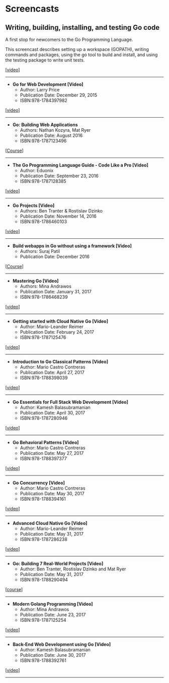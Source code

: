 # Screencasts

## Writing, building, installing, and testing Go code

A first stop for newcomers to the Go Programming Language.

This screencast describes setting up a workspace (GOPATH), writing commands and packages, using the go tool to build and install, and using the testing package to write unit tests.

[[video](http://www.youtube.com/watch?v=XCsL89YtqCs)]

***
  * **Go for Web Development [Video]**
    * Author: Larry Price
    * Publication Date: December 29, 2015
    * ISBN:978-1784397982

[[video](https://www.packtpub.com/web-development/go-web-development-video/)]

***
  * **Go: Building Web Applications**
    * Authors: Nathan Kozyra, Mat Ryer
    * Publication Date: August 2016
    * ISBN:978-1787123496

[[Course](https://www.packtpub.com/application-development/go-building-web-applications)]

***
  * **The Go Programming Language Guide - Code Like a Pro [Video]**
    * Author: Eduonix
    * Publication Date: September 23, 2016
    * ISBN:978-1787128385

[[video](https://www.packtpub.com/application-development/go-programming-language-guide-code-pro-video)]

***
  * **Go Projects [Video]**
    * Authors: Ben Tranter & Rostislav Dzinko
    * Publication Date: November 14, 2016
    * ISBN:978-1786460103

[[video](https://www.packtpub.com/application-development/go-projects-video)]

***
  * **Build webapps in Go without using a framework [Video]**
    * Authors: Suraj Patil
    * Publication Date: December 2016

[[Course](https://www.youtube.com/playlist?list=PL41psiCma00wgiTKkAZwJiwtLTdcyEyc4)]

***
  * **Mastering Go [Video]**
    * Authors: Mina Andrawos
    * Publication Date: January 31, 2017
    * ISBN:978-1786468239

[[video](https://www.packtpub.com/application-development/mastering-go-programming-video)]

***
  * **Getting started with Cloud Native Go [Video]**
    * Author: Mario-Leander Reimer
    * Publication Date: February 24, 2017
    * ISBN:978-1787125476

[[video](https://www.packtpub.com/application-development/getting-started-cloud-native-go)]

***
  * **Introduction to Go Classical Patterns [Video]**
    * Author: Mario Castro Contreras
    * Publication Date: April 27, 2017
    * ISBN:978-1788398039

[[video](https://www.packtpub.com/application-development/introduction-go-classical-patterns-video)]

***
  * **Go Essentials for Full Stack Web Development [Video]**
    * Author: Kamesh Balasubramanian
    * Publication Date: April 30, 2017
    * ISBN:978-1787280946

[[video](https://www.packtpub.com/web-development/go-essentials-full-stack-web-development-video)]

***
  * **Go Behavioral Patterns [Video]**
    * Author: Mario Castro Contreras
    * Publication Date: May 27, 2017
    * ISBN:978-1788397377

[[video](https://www.packtpub.com/application-development/go-behavioral-patterns-video)]

***
  * **Go Concurrency [Video]**
    * Author: Mario Castro Contreras
    * Publication Date: May 30, 2017
    * ISBN:978-1788394161

[[video](https://www.packtpub.com/application-development/go-concurrency-video)]

***
  * **Advanced Cloud Native Go [Video]**
    * Author: Mario-Leander Reimer
    * Publication Date: May 31, 2017
    * ISBN:978-1787286238

[[video](https://www.packtpub.com/application-development/advanced-cloud-native-go-video)]

***
  * **Go: Building 7 Real-World Projects [Video]**
    * Author:  Ben Tranter, Rostislav Dzinko and Mat Ryer
    * Publication Date: May 31, 2017
    * ISBN:978-1788290494

[[course](https://www.packtpub.com/application-development/go-building-7-real-world-projects)]

***
  * **Modern Golang Programming [Video]**
    * Author:  Mina Andrawos
    * Publication Date: June 23, 2017
    * ISBN:978-1787125254

[[video](https://www.packtpub.com/web-development/modern-golang-programming-video)]

***
  * **Back-End Web Development using Go [Video]**
    * Author:  Kamesh Balasubramanian
    * Publication Date: June 30, 2017
    * ISBN:978-1788392761

[[video](https://www.packtpub.com/web-development/back-end-web-development-using-go-video)]

***